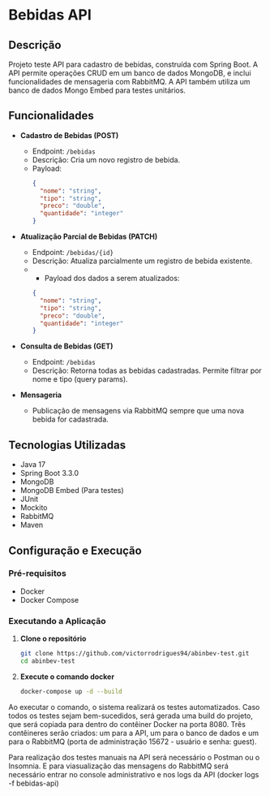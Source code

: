 # Bebidas API

## Descrição

Projeto teste API para cadastro de bebidas, construída com Spring Boot. A API permite operações CRUD em um banco de dados MongoDB, e inclui funcionalidades de mensageria com RabbitMQ. A API também utiliza um banco de dados Mongo Embed para testes unitários.

## Funcionalidades

- **Cadastro de Bebidas (POST)**
  - Endpoint: `/bebidas`
  - Descrição: Cria um novo registro de bebida.
  - Payload:
    ```json
    {
      "nome": "string",
      "tipo": "string",
      "preco": "double",
      "quantidade": "integer"
    }
    ```

- **Atualização Parcial de Bebidas (PATCH)**
  - Endpoint: `/bebidas/{id}`
  - Descrição: Atualiza parcialmente um registro de bebida existente.
  - - Payload dos dados a serem atualizados:
    ```json
    {
      "nome": "string",
      "tipo": "string",
      "preco": "double",
      "quantidade": "integer"
    }
    ```

- **Consulta de Bebidas (GET)**
  - Endpoint: `/bebidas`
  - Descrição: Retorna todas as bebidas cadastradas. Permite filtrar por nome e tipo (query params).

- **Mensageria**
  - Publicação de mensagens via RabbitMQ sempre que uma nova bebida for cadastrada.

## Tecnologias Utilizadas

- Java 17
- Spring Boot 3.3.0
- MongoDB
- MongoDB Embed (Para testes)
- JUnit
- Mockito
- RabbitMQ
- Maven



## Configuração e Execução

### Pré-requisitos

- Docker
- Docker Compose

### Executando a Aplicação

1. **Clone o repositório**
   ```sh
   git clone https://github.com/victorrodrigues94/abinbev-test.git
   cd abinbev-test

2. **Execute o comando docker**
   ```sh
   docker-compose up -d --build

Ao executar o comando, o sistema realizará os testes automatizados. Caso todos os testes sejam bem-sucedidos, será gerada uma build do projeto, que será copiada para dentro do contêiner Docker na porta 8080. Três contêineres serão criados: um para a API, um para o banco de dados e um para o RabbitMQ (porta de administração 15672 - usuário e senha: guest).

Para realização dos testes manuais na API será necessário o Postman ou o Insomnia. E para viasualização das mensagens do RabbitMQ será necessário entrar no console administrativo e nos logs da API (docker logs -f bebidas-api)
